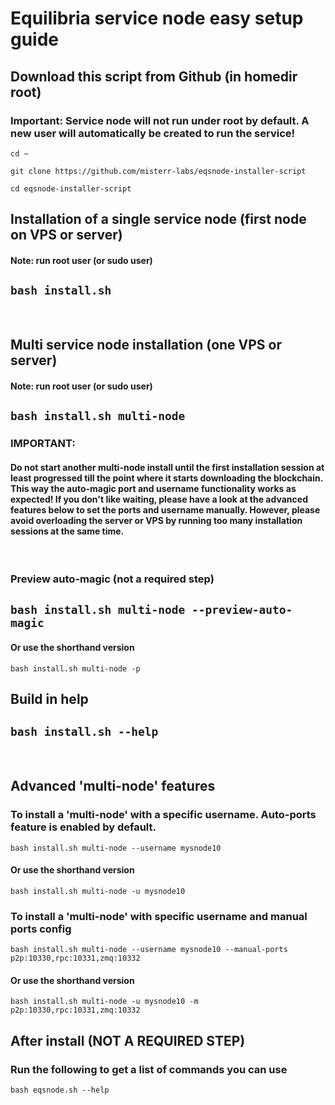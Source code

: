 # Equilibria service node easy setup guide

## Download this script from Github (in homedir root)
### Important: Service node will not run under root by default. A new user will automatically be created to run the service!

`cd ~`

`git clone https://github.com/misterr-labs/eqsnode-installer-script`

`cd eqsnode-installer-script`

## Installation of a single service node (first node on VPS or server)
#### Note: run root user (or sudo user)

`bash install.sh`
-
<br />

## Multi service node installation (one VPS or server)
#### Note: run root user (or sudo user)

`bash install.sh multi-node`
-
### IMPORTANT: 
#### Do not start another multi-node install until the first installation session at least progressed till the point where it starts downloading the blockchain. This way the auto-magic port and username functionality works as expected! If you don't like waiting, please have a look at the advanced features below to set the ports and username manually. However, please avoid overloading the server or VPS by running too many installation sessions at the same time.
<br />

### Preview auto-magic (not a required step)
`bash install.sh multi-node --preview-auto-magic`
-
#### Or use the shorthand version

`bash install.sh multi-node -p`
<br />

## Build in help
`bash install.sh --help`
-
<br />

## Advanced 'multi-node' features

### To install a 'multi-node' with a specific username. Auto-ports feature is enabled by default.
`bash install.sh multi-node --username mysnode10`

#### Or use the shorthand version
`bash install.sh multi-node -u mysnode10`

### To install a 'multi-node' with specific username and manual ports config
`bash install.sh multi-node --username mysnode10 --manual-ports p2p:10330,rpc:10331,zmq:10332`

#### Or use the shorthand version
`bash install.sh multi-node -u mysnode10 -m p2p:10330,rpc:10331,zmq:10332`

## After install (NOT A REQUIRED STEP)

### Run the following to get a list of commands you can use
`bash eqsnode.sh --help`
